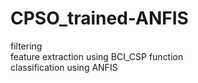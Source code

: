 # CPSO_trained-ANFIS
filtering                                                                                                                                                   
feature extraction using BCI_CSP function                                                                                                         
classification using ANFIS
